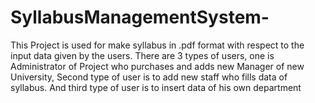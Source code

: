 SyllabusManagementSystem-
=========================

This Project is used for make syllabus in .pdf format with respect to the input data given by the users. There are 3 types of users, one is Administrator of Project who purchases and adds new Manager of new University, Second type of user is to add new staff who fills data of syllabus. And third type of user is to insert data of his own department

